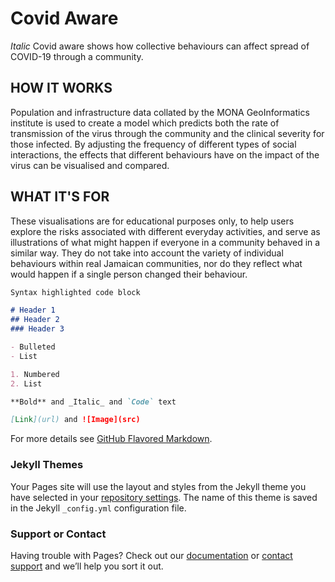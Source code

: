# Covid Aware

_Italic_ Covid aware shows how collective behaviours can affect spread of COVID-19 through a community.

## HOW IT WORKS

Population and infrastructure data collated by the MONA GeoInformatics institute is used to create a model which predicts both the rate of transmission of the virus through the community and the clinical severity for those infected. By adjusting the frequency of different types of social interactions, the effects that different behaviours have on the impact of the virus can be visualised and compared.

## WHAT IT'S FOR

These visualisations are for educational purposes only, to help users explore the risks associated with different everyday activities, and serve as illustrations of what might happen if everyone in a community behaved in a similar way. They do not take into account the variety of individual behaviours within real Jamaican communities, nor do they reflect what would happen if a single person changed their behaviour.

```markdown
Syntax highlighted code block

# Header 1
## Header 2
### Header 3

- Bulleted
- List

1. Numbered
2. List

**Bold** and _Italic_ and `Code` text

[Link](url) and ![Image](src)
```

For more details see [GitHub Flavored Markdown](https://guides.github.com/features/mastering-markdown/).

### Jekyll Themes

Your Pages site will use the layout and styles from the Jekyll theme you have selected in your [repository settings](https://github.com/Edinburgh-College-of-Art/covid19-caribbean-website/settings). The name of this theme is saved in the Jekyll `_config.yml` configuration file.

### Support or Contact

Having trouble with Pages? Check out our [documentation](https://help.github.com/categories/github-pages-basics/) or [contact support](https://github.com/contact) and we’ll help you sort it out.
